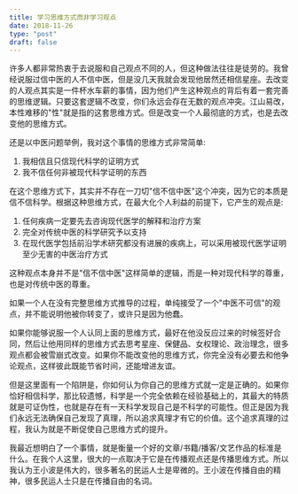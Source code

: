 ```yaml
---
title: 学习思维方式而非学习观点
date: 2018-11-26
type: "post"
draft: false
---
```


许多人都非常热衷于去说服和自己观点不同的人，但这种做法往往是徒劳的。我曾经说服过信中医的人不信中医，但是没几天我就会发现他居然还相信星座。去改变的人观点其实是一件杯水车薪的事情，因为他们产生这种观点的背后有着一套完善的思维逻辑。只要这套逻辑不改变，你们永远会存在无数的观点冲突。江山易改，本性难移的"性"就是指的这套思维方式。但是改变一个人最彻底的方式，也是去改变他的思维方式。

还是以中医问题举例，我对这个事情的思维方式非常简单:

1. 我相信且只信现代科学的证明方式
2. 我不信任何非被现代科学证明的东西

在这个思维方式下，其实并不存在一刀切"信不信中医"这个冲突，因为它的本质是信不信科学。根据这种思维方式，在最大化个人利益的前提下，它产生的观点是:

1. 任何疾病一定要先去咨询现代医学的解释和治疗方案
2. 完全对传统中医的科学研究予以支持
3. 在现代医学包括前沿学术研究都没有进展的疾病上，可以采用被现代医学证明至少无害的中医治疗方式

这种观点本身并不是"信不信中医"这样简单的逻辑，而是一种对现代科学的尊重，也是对传统中医的尊重。

如果一个人在没有完整思维方式推导的过程，单纯接受了一个"中医不可信"的观点，并不能说明他被你转变了，或许只是因为他蠢。

如果你能够说服一个人认同上面的思维方式，最好在他没反应过来的时候签好合同，然后让他用同样的思维方式去思考星座、保健品、女权理论、政治理念，很多观点都会被雪崩式改变。如果你不能改变他的思维方式，你完全没有必要去和他争论观点，这样彼此既能节省时间，还能增进友谊。

但是这里面有一个陷阱是，你如何认为你自己的思维方式就一定是正确的。如果你恰好相信科学，那比较遗憾，科学是一个完全依赖在经验基础上的，其最大的特质就是可证伪性，也就是存在有一天科学发现自己是不科学的可能性。但正是因为我们永远无法确保自己发现了真理，所以追求真理才有它的价值。这个追求真理的过程，我认为就是不断促使自己思维方式的提升。

我最近想明白了一个事情，就是衡量一个好的文章/书籍/播客/文艺作品的标准是什么。在我个人这里，很大的一点取决于它是在传播观点还是传播思维方式。所以我认为王小波是伟大的，很多著名的民运人士是卑微的。王小波在传播自由的精神，很多民运人士只是在传播自由的名词。









